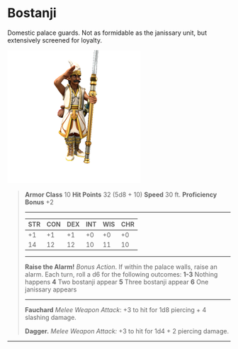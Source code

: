 # Bostanji
Domestic palace guards. Not as formidable as the janissary unit, but extensively screened for loyalty.

![](../../../../_assets/mobs/bostanji.png)

> **Armor Class** 10
> **Hit Points** 32 (5d8 + 10)
> **Speed** 30 ft.
> **Proficiency Bonus** +2
>
> ---
>
> | STR  | CON  | DEX  | INT  | WIS  | CHR  |
> | ---- | ---- | ---- | ---- | ---- | ---- |
> | +1   | +1   | +1   | +0   | +0   | +0   |
> | 14   | 12   | 12   | 10   | 11   | 10   |
>
> ---
>
> **Raise the Alarm!** *Bonus Action*. If within the palace walls, raise an alarm. Each turn, roll a d6 for the following outcomes: 
> **1-3** Nothing happens
> **4** Two bostanji appear
> **5** Three bostanji appear
> **6** One janissary appears
>
> ---
>
> **Fauchard** *Melee Weapon Attack*: +3 to hit for 1d8 piercing + 4 slashing damage.
>
> **Dagger.** *Melee Weapon Attack:* +3 to hit for 1d4 + 2 piercing damage.

---